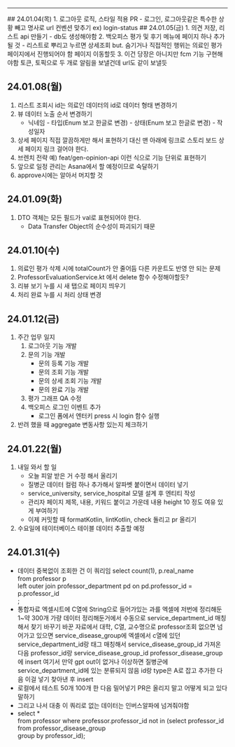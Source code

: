 <hr>
## 24.01.04(목)
1. 로그아웃 로직, 스타일 적용 PR
   -  로그인, 로그아웃같은 특수한 상황 빼고 명사로 url 컨벤션 맞추기 ex) login-status
## 24.01.05(금)
1. 의견 저장, 리스트 api 만들기
   - db도 생성해야함
2. 백오피스 평가 및 후기 메뉴에 페이지 하나 추가될 것
   - 리스트로 뿌리고 누르면 상세조회 but. 숨기거나 직접적인 행위는 의료인 평가 페이지에서 진행되어야 함 페이지 이동할듯
3. 이건 당장은 아니지만 fcm 기능 구현해야함 토큰, 토픽으로 두 개로 알림을 보낼건데 url도 같이 보낼듯


## 24.01.08(월)
1. 리스트 조회시 id는 의료인 데이터의 id로 데이터 형태 변경하기
2. 뷰 데이터 노출 순서 변경하기
   - 닉네임 - 타입(Enum 보고 한글로 변경) - 상태(Enum 보고 한글로 변경) - 작성일자
3. 상세 페이지 직접 깔끔하게만 해서 표현하기 대신 맨 아래에 링크로 스토리 보드 상세 페이지 링크 걸어야 한다.
4. 브렌치 전략 예) feat/gen-opinion-api 이런 식으로 기능 단위로 표현하기
5. 앞으로 일정 관리는 Asana에서 할 예정이므로 숙달하기
6. approve시에는 알아서 머지할 것

## 24.01.09(화)
1. DTO 객체는 모든 필드가 val로 표현되어야 한다.
   - Data Transfer Object의 순수성이 파괴되기 때문

## 24.01.10(수)
1. 의료인 평가 삭제 시에 totalCount가 안 줄어듬 다른 카운트도 반영 안 되는 문제
2. ProfessorEvaluationService.kt 에서 delete 함수 수정해야할듯?
3. 리뷰 보기 누를 시 새 탭으로 페이지 띄우기
4. 처리 완료 누를 시 처리 상태 변경

## 24.01.12(금)
1. 주간 업무 일지
	1. 로그아웃 기능 개발
	2. 문의 기능 개발
	   - 문의 등록 기능 개발
	   - 문의 조회 기능 개발
	   - 문의 상세 조회 기능 개발
	   - 문의 완료 기능 개발
	3. 평가 그래프 QA 수정 
	4. 백오피스 로그인 이벤트 추가
	   - 로그인 폼에서 엔터키 press 시 login 함수 실행
2. 반려 했을 때 aggregate 변동사항 있는지 체크하기


## 24.01.22(월)
1. 내일 와서 할 일
   * 오늘 피알 받은 거 수정 해서 올리기
   * 질병군 데이터 컬럼 하나 추가해서 알파벳 붙이면서 데이터 넣기
   * service_university, service_hospital 모델 설계 후 엔티티 작성
   * 관리자 페이지 제목, 내용, 키워드 붙이고 가운데 내용 height 10 정도 여유 있게 부여하기
   * 이제 커밋할 때 formatKotlin, lintKotlin, check 돌리고 pr 올리기
2. 수요일에 테이터베이스 테이블 데이터 추출할 예정

## 24.01.31(수)
* 데이터 중복없이 조회한 건 이 쿼리임 select count(1), p.real_name  
	from professor p  
	left outer join professor_department pd on pd.professor_id = p.professor_id  
	;
* 통합자료 엑셀시트에 C열에 String으로 들어가있는 과를 엑셀에 저번에 정리해둔 1~약 300개 가량 데이터 정리해둔거에서 수동으로 service_department_id 매칭해서 찾기 바꾸기
	바꾼 자료에서 대학, C열, 교수명으로 professor조회
	없으면 넘어가고
	있으면 service_disease_group에 엑셀에서 c열에 있던 service_department_id랑 태그 매칭해서 service_disease_group_id 가져온 다음 professor_id랑 service_disease_group_id professor_disease_group에 insert
	여기서 만약 gpt out이 없거나 이상하면 질병군에 service_department_id에 있는 분류되지 않음 id랑 type은 A로 잡고 추가한 다음 이걸 넣기
	찾아낸 후 insert
* 로컬에서 테스트 50개 100개 한 다음 밀어넣기 PR은 올리지 말고 어떻게 되고 있다 말하기
* 그리고 나서 대충 이 쿼리로 없는 데이터는 인버스알파에 넘겨줘야함
* select *  
	 from professor where professor.professor_id not in (select professor_id  
	 from professor_disease_group  
	 group by professor_id);

